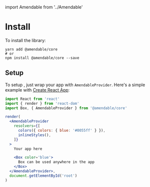 import Amendable from '../Amendable'

# Install

To install the library:
```
yarn add @amendable/core
# or
npm install @amendable/core --save
```

## Setup

To setup <Amendable />, just wrap your app with `AmendableProvider`.
Here's a simple example with
[Create React App](https://facebook.github.io/create-react-app/):

```jsx sandbox
import React from 'react'
import { render } from 'react-dom'
import Box, { AmendableProvider } from '@amendable/core'

render(
  <AmendableProvider
    resolvers={[
      colors({ colors: { blue: '#0055ff' } }),
      inlineStyles(),
    ]}
  >
    Your app here

    <Box color='blue'>
      Box can be used anywhere in the app
    </Box>
  </AmendableProvider>,
  document.getElementById('root')
)
```
